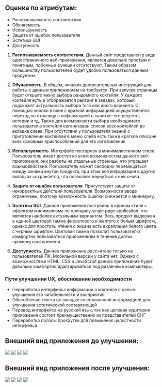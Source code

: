 ## Оценка по атрибутам:
 - Распознаваемость соответствия
 - Обучаемость
 - Используемость 
 - Защита от ошибок пользователя
 - Эстетика GUI
 - Доступность

1. **Распознаваемость соответствия**. Данный сайт представлен в виде одностраничного веб-приложения, является довольно простым и понятным, побочные функции отсутствуют. Таким образом большинству пользователей будет удобно пользоваться данным продуктом.

2. **Обучаемость**. В общем, никаких дополнительных инструкций для работы с данным приложением не требуется. При запуске страницы будет открыто меню выбора рандомного коктейля. У каждого коктейля есть и отображается рейтинг в звездах, который подскажет актуальность выбора того или иного варианта. С помощью кнопки в окне с краткой информацией осуществляется переход на страницу с информацией о напитке: его рецепте, истории и тд. Также для возможности выбора необходимого пользователю коктейля организован список всех коктейлей во вкладке слева. При отсутствии у пользователя знаний о приготовлении коктейлей в меню слева есть также краткое описане всех основных приспособлений для его изготовления.

3. **Используемость**. Интерфейс постороен в минималистичном стиле. Пользователь имеет доступ ко всем возможностям данного веб-приложения, они разбиты на отдельные страницы, что упрощает взаимодействие. Пользователь может свободно перемещаться между окнами внутри продукта, при этом вся информация в других вкладках сохраняется, что позволяет вернуться к ней снова.

4. **Защита от ошибок пользователя**. Присутствует защита от некорректных действий пользователя. Возможности ввода ограничены, поэтому возможность ошибки снижается к минимуму.

5. **Эстетика GUI**. Данное приложение построено в едином стиле с эффектом минимализма по принципу single page application, что является наиболее актуальным вариантом. Весь продукт выдержан в единой цветовой гамме фиолетового и желтого с белым шрифтом, однако для простоты чтения с экрана есть вкрапления белого цвета с черным шрифтом. Цветовая гамма позволит пользователю комфортно пользоваться приложением в течение долгих промежутков времени.

6. **Доступность**. Данное приложение рассчитано только на пользователей ПК. Мобильной версии у сайта нет. Однако с возможностями HTML, CSS и JavaScript данное приложение будет довольно комфортно адаптироваться под различные компьютеры.

### Пути улучшения UX, обоснование необходимости

* Переработка интерфейса информации о коктейле с целью улучшения его читабельности и восприятия </br>
* Обособление текста во вкладке со справочной информацией для улучшения эстетической составляющей </br>
* Перевод интерфейса на русский язык, так как целевая аудитория приложения состоит преимущественно из представителей СНГ </br>
* Переработка полосы прокрутки для повышения целостности интерфейса </br>

## Внешний вид приложения до улучшения: 

![](https://github.com/NWarragal/TIPSY/blob/master/docs/UX%20improvement/screenshots/old1.jpg)
![](https://github.com/NWarragal/TIPSY/blob/master/docs/UX%20improvement/screenshots/old3.jpg)
![](https://github.com/NWarragal/TIPSY/blob/master/docs/UX%20improvement/screenshots/old4.jpg)
![](https://github.com/NWarragal/TIPSY/blob/master/docs/UX%20improvement/screenshots/old5.jpg)

## Внешний вид приложения после улучшения: 

![](https://github.com/NWarragal/TIPSY/blob/master/docs/UX%20improvement/screenshots/new1.jpg)
![](https://github.com/NWarragal/TIPSY/blob/master/docs/UX%20improvement/screenshots/new2.jpg)
![](https://github.com/NWarragal/TIPSY/blob/master/docs/UX%20improvement/screenshots/new3.jpg)
![](https://github.com/NWarragal/TIPSY/blob/master/docs/UX%20improvement/screenshots/new4.jpg)
